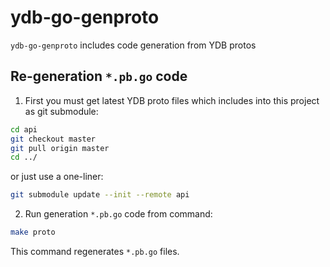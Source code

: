 # ydb-go-genproto

`ydb-go-genproto` includes code generation from YDB protos

## Re-generation `*.pb.go` code

1. First you must get latest YDB proto files which includes into this project as git submodule:
```bash
cd api
git checkout master
git pull origin master
cd ../
```
or just use a one-liner:
```bash
git submodule update --init --remote api
```
2. Run generation `*.pb.go` code from command:
```bash
make proto
```
This command regenerates `*.pb.go` files.

